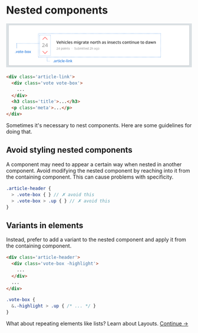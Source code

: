 # Nested components

![](images/component-nesting.png)

```html
<div class='article-link'>
  <div class='vote vote-box'>
    ...
  </div>
  <h3 class='title'>...</h3>
  <p class='meta'>...</p>
</div>
```

Sometimes it's necessary to nest components. Here are some guidelines for doing that.

## Avoid styling nested components
A component may need to appear a certain way when nested in another component. Avoid modifying the nested component by reaching into it from the containing component. This can cause problems with specificity.

```scss
.article-header {
  > .vote-box { } // ✗ avoid this
  > .vote-box > .up { } // ✗ avoid this
}
```

## Variants in elements
Instead, prefer to add a variant to the nested component and apply it from the containing component.

```html
<div class='article-header'>
  <div class='vote-box -highlight'>
    ...
  </div>
  ...
</div>
```

```scss
.vote-box {
  &.-highlight > .up { /* ... */ }
}
```

What about repeating elements like lists? Learn about Layouts.
[Continue →](layouts.md)
<!-- {p:.pull-box} -->
